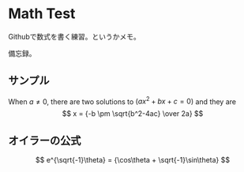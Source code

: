 # Math Test

Githubで数式を書く練習。というかメモ。

備忘録。

## サンプル

When $a \ne 0$, there are two solutions
to $(ax^2 + bx + c = 0)$ and they are 
$$ x = {-b \pm \sqrt{b^2-4ac} \over 2a} $$

## オイラーの公式
$$ e^{\sqrt{-1}\theta} = {\cos\theta + \sqrt{-1}\sin\theta} $$
